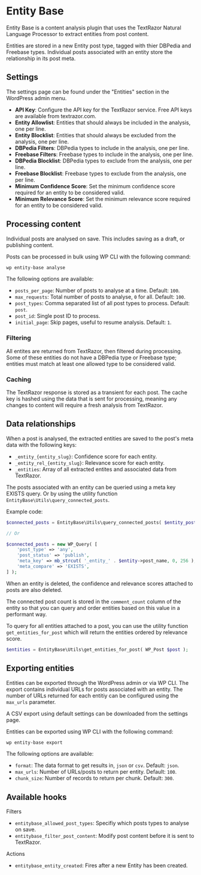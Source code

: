 # Entity Base

Entity Base is a content analysis plugin that uses the TextRazor Natural Language Processor to extract entities from post content.

Entities are stored in a new Entity post type, tagged with thier DBPedia and Freebase types. Individual posts associated with an entity store the relationship in its post meta.

## Settings

The settings page can be found under the "Entities" section in the WordPress admin menu.

- **API Key**: Configure the API key for the TextRazor service. Free API keys are available from textrazor.com.
- **Entity Allowlist**: Entities that should always be included in the analysis, one per line.
- **Entity Blocklist**: Entities that should always be excluded from the analysis, one per line.
- **DBPedia Filters**: DBPedia types to include in the analysis, one per line.
- **Freebase Filters**: Freebase types to include in the analysis, one per line.
- **DBPedia Blocklist**: DBPedia types to exclude from the analysis, one per line.
- **Freebase Blocklist**: Freebase types to exclude from the analysis, one per line.
- **Minimum Confidence Score**: Set the minimum confidence score required for an entity to be considered valid.
- **Minimum Relevance Score**: Set the minimum relevance score required for an entity to be considered valid.

## Processing content

Individual posts are analysed on save. This includes saving as a draft, or publishing content.

Posts can be processed in bulk using WP CLI with the following command:

```sh
wp entity-base analyse
```

The following options are available:

- `posts_per_page`: Number of posts to analyse at a time. Default: `100`.
- `max_requests`: Total number of posts to analyse, `0` for all. Default: `100`.
- `post_types`: Comma separated list of all post types to process. Default: `post`.
- `post_id`: Single post ID to process.
- `initial_page`: Skip pages, useful to resume analysis. Default: `1`.

### Filtering

All entites are returned from TextRazor, then filtered during processing. Some of these entities do not have a DBPedia type or Freebase type; entities must match at least one allowed type to be considered valid.

### Caching

The TextRazor response is stored as a transient for each post. The cache key is hashed using the data that is sent for processing, meaning any changes to content will require a fresh analysis from TextRazor.

## Data relationships

When a post is analysed, the extracted entities are saved to the post's meta data with the following keys:

- `_entity_{entity_slug}`: Confidence score for each entity.
- `_entity_rel_{entity_slug}`: Relevance score for each entity.
- `_entities`: Array of all extracted entites and associated data from TextRazor.

The posts associated with an entity can be queried using a meta key EXISTS query. Or by using the utility function `EntityBase\Utils\query_connected_posts`.

Example code:

```php
$connected_posts = EntityBase\Utils\query_connected_posts( $entity_post );

// Or

$connected_posts = new WP_Query( [
	'post_type' => 'any',
	'post_status' => 'publish',
	'meta_key' => mb_strcut( '_entity_' . $entity->post_name, 0, 256 ),
	'meta_compare' => 'EXISTS',
] );
```

When an entity is deleted, the confidence and relevance scores attached to posts are also deleted.

The connected post count is stored in the `comment_count` column of the entity so that you can query and order entities based on this value in a performant way.

To query for all entities attached to a post, you can use the utility function `get_entities_for_post` which will return the entities ordered by relevance score.

```php
$entities = EntityBase\Utils\get_entities_for_post( WP_Post $post );
```

## Exporting entities

Entities can be exported through the WordPress admin or via WP CLI. The export contains individual URLs for posts associated with an entity. The number of URLs returned for each entitiy can be configured using the `max_urls` parameter.

A CSV export using default settings can be downloaded from the settings page.

Entities can be exported using WP CLI with the following command:

```sh
wp entity-base export
```

The following options are available:

- `format`: The data format to get results in, `json` or `csv`. Default: `json`.
- `max_urls`: Number of URLs/posts to return per entity. Default: `100`.
- `chunk_size`: Number of records to return per chunk. Default: `300`.

## Available hooks

Filters

- `entitybase_allowed_post_types`: Specifiy which posts types to analyse on save.
- `entitybase_filter_post_content`: Modify post content before it is sent to TextRazor.

Actions

- `entitybase_entity_created`: Fires after a new Entity has been created.
